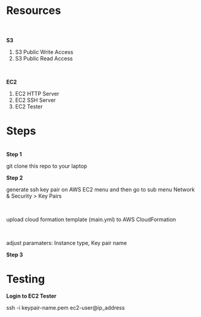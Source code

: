 <h1> <b> Resources </b> </h1> <br> 
<br>
<b>S3</b> <br>

1. S3 Public Write Access <br>
2. S3 Public Read Access <br>

<br>

<b>EC2</b> <br>

1. EC2 HTTP Server <br>
2. EC2 SSH Server <br>
3. EC2 Tester <br>

<h1> Steps </h1>
<br>
<b>Step 1</b> <br>

git clone this repo to your laptop

<b>Step 2</b> <br>

generate ssh key pair on AWS EC2 menu and then go to sub menu Network & Security > Key Pairs

<br>

upload cloud formation template (main.yml) to AWS CloudFormation

<br>

adjust paramaters: Instance type, Key pair name

<b>Step 3</b> <br>


<h1> Testing </h1>

<b> Login to EC2 Tester </b>

ssh -i keypair-name.pem ec2-user@ip_address
